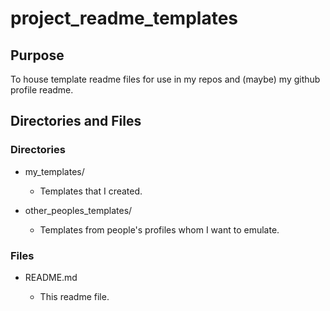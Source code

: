 # project_readme_templates

## Purpose

To house template readme files for use in my repos and (maybe) my github profile readme.

## Directories and Files

### Directories

- my_templates/

  - Templates that I created.

- other_peoples_templates/

  - Templates from people's profiles whom I want to emulate.

### Files

- README.md

  - This readme file.
